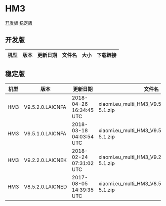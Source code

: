# HM3
[开发版](#开发版)  [稳定版](#稳定版)
## 开发版
| 机型 | 版本 | 更新日期 | 文件名 | 大小 | 下载链接 |
| ---- | ---- | ---- | ---- | ---- | ---- |
## 稳定版
| 机型 | 版本 | 更新日期 | 文件名 | 大小 | 下载链接 |
| ---- | ---- | ---- | ---- | ---- | ---- |
| HM3 | V9.5.2.0.LAICNFA | 2018-04-26 16:34:45 UTC | xiaomi.eu_multi_HM3_V9.5.2.0.LAICNFA_v9-5.1.zip | 962.8 MB | [SourceForge](https://sourceforge.net/projects/xiaomi-eu-multilang-miui-roms/files/xiaomi.eu/MIUI-STABLE-RELEASES/MIUIv9.5/xiaomi.eu_multi_HM3_V9.5.2.0.LAICNFA_v9-5.1.zip/download) |
| HM3 | V9.5.1.0.LAICNFA | 2018-03-18 04:03:54 UTC | xiaomi.eu_multi_HM3_V9.5.1.0.LAICNFA_v9-5.1.zip | 1.0 GB | [SourceForge](https://sourceforge.net/projects/xiaomi-eu-multilang-miui-roms/files/xiaomi.eu/MIUI-STABLE-RELEASES/MIUIv9.5/xiaomi.eu_multi_HM3_V9.5.1.0.LAICNFA_v9-5.1.zip/download) |
| HM3 | V9.2.2.0.LAICNEK | 2018-02-24 07:31:02 UTC | xiaomi.eu_multi_HM3_V9.2.2.0.LAICNEK_v9-5.1.zip | 937.8 MB | [SourceForge](https://sourceforge.net/projects/xiaomi-eu-multilang-miui-roms/files/xiaomi.eu/MIUI-STABLE-RELEASES/MIUIv9.2/xiaomi.eu_multi_HM3_V9.2.2.0.LAICNEK_v9-5.1.zip/download) |
| HM3 | V8.5.2.0.LAICNED | 2017-08-05 14:39:35 UTC | xiaomi.eu_multi_HM3_V8.5.2.0.LAICNED_v8-5.1.zip | 756.4 MB | [SourceForge](https://sourceforge.net/projects/xiaomi-eu-multilang-miui-roms/files/xiaomi.eu/MIUI-STABLE-RELEASES/MIUIv8.5/xiaomi.eu_multi_HM3_V8.5.2.0.LAICNED_v8-5.1.zip/download) |
